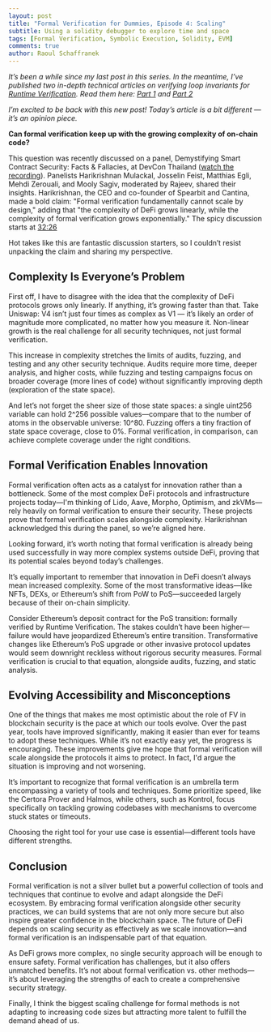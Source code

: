 ```yaml
---
layout: post
title: "Formal Verification for Dummies, Episode 4: Scaling"
subtitle: Using a solidity debugger to explore time and space
tags: [Formal Verification, Symbolic Execution, Solidity, EVM]
comments: true
author: Raoul Schaffranek
---
```


*It’s been a while since my last post in this series. In the meantime, I’ve published two in-depth technical articles on verifying loop invariants for [Runtime Verification](runtimeverification.com). Read them here: [Part 1](https://runtimeverification.com/blog/formally-verifying-loops-part-1) and [Part 2](https://runtimeverification.com/blog/formally-verifying-loops-part-2)*

*I’m excited to be back with this new post! Today’s article is a bit different — it’s an opinion piece.*

**Can formal verification keep up with the growing complexity of on-chain code?**

This question was recently discussed on a panel, Demystifying Smart Contract Security: Facts & Fallacies, at DevCon Thailand ([watch the recording](https://www.youtube.com/watch?v=eltgxBe-OpM)). Panelists Harikrishnan Mulackal, Josselin Feist, Matthias Egli, Mehdi Zerouali, and Mooly Sagiv, moderated by Rajeev, shared their insights. Harikrishnan, the CEO and co-founder of Spearbit and Cantina, made a bold claim: "Formal verification fundamentally cannot scale by design,"  adding that "the complexity of DeFi grows linearly, while the complexity of formal verification grows exponentially." The spicy discussion starts at [32:26](https://youtu.be/eltgxBe-OpM?si=3qHumwHXYY7DSrIt&t=2366)

Hot takes like this are fantastic discussion starters, so I couldn’t resist unpacking the claim and sharing my perspective.

## Complexity Is Everyone’s Problem

First off, I have to disagree with the idea that the complexity of DeFi protocols grows only linearly. If anything, it’s growing faster than that. Take Uniswap: V4 isn’t just four times as complex as V1 — it’s likely an order of magnitude more complicated, no matter how you measure it. Non-linear growth is the real challenge for all security techniques, not just formal verification.

This increase in complexity stretches the limits of audits, fuzzing, and testing and any other security technique. Audits require more time, deeper analysis, and higher costs, while fuzzing and testing campaigns focus on broader coverage (more lines of code) without significantly improving depth (exploration of the state space).

And let’s not forget the sheer size of those state spaces: a single uint256 variable can hold 2^256 possible values—compare that to the number of atoms in the observable universe: 10^80. Fuzzing offers a tiny fraction of state space coverage, close to 0%. Formal verification, in comparison, can achieve complete coverage under the right conditions.

## Formal Verification Enables Innovation

Formal verification often acts as a catalyst for innovation rather than a bottleneck. Some of the most complex DeFi protocols and infrastructure projects today—I'm thinking of Lido, Aave, Morpho, Optimism, and zkVMs—rely heavily on formal verification to ensure their security. These projects prove that formal verification scales alongside complexity. Harikrishnan acknowledged this during the panel, so we’re aligned here.

Looking forward, it’s worth noting that formal verification is already being used successfully in way more complex systems outside DeFi, proving that its potential scales beyond today’s challenges.

It’s equally important to remember that innovation in DeFi doesn’t always mean increased complexity. Some of the most transformative ideas—like NFTs, DEXs, or Ethereum’s shift from PoW to PoS—succeeded largely because of their on-chain simplicity.

Consider Ethereum’s deposit contract for the PoS transition: formally verified by Runtime Verification. The stakes couldn’t have been higher—failure would have jeopardized Ethereum’s entire transition. Transformative changes like Ethereum’s PoS upgrade or other invasive protocol updates would seem downright reckless without rigorous security measures. Formal verification is crucial to that equation, alongside audits, fuzzing, and static analysis.

## Evolving Accessibility and Misconceptions

One of the things that makes me most optimistic about the role of FV in blockchain security is the pace at which our tools evolve. Over the past year, tools have improved significantly, making it easier than ever for teams to adopt these techniques. While it’s not exactly easy yet, the progress is encouraging. These improvements give me hope that formal verification will scale alongside the protocols it aims to protect. In fact, I'd argue the situation is improving and not worsening.

It’s important to recognize that formal verification is an umbrella term encompassing a variety of tools and techniques. Some prioritize speed, like the Certora Prover and Halmos, while others, such as Kontrol, focus specifically on tackling growing codebases with mechanisms to overcome stuck states or timeouts.

Choosing the right tool for your use case is essential—different tools have different strengths.

## Conclusion

Formal verification is not a silver bullet but a powerful collection of tools and techniques that continue to evolve and adapt alongside the DeFi ecosystem. By embracing formal verification alongside other security practices, we can build systems that are not only more secure but also inspire greater confidence in the blockchain space. The future of DeFi depends on scaling security as effectively as we scale innovation—and formal verification is an indispensable part of that equation.

As DeFi grows more complex, no single security approach will be enough to ensure safety. Formal verification has challenges, but it also offers unmatched benefits. It’s not about formal verification vs. other methods—it’s about leveraging the strengths of each to create a comprehensive security strategy.

Finally, I think the biggest scaling challenge for formal methods is not adapting to increasing code sizes but attracting more talent to fulfill the demand ahead of us.